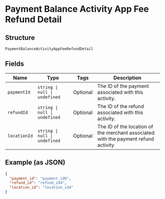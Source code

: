 
# Payment Balance Activity App Fee Refund Detail

## Structure

`PaymentBalanceActivityAppFeeRefundDetail`

## Fields

| Name | Type | Tags | Description |
|  --- | --- | --- | --- |
| `paymentId` | `string \| null \| undefined` | Optional | The ID of the payment associated with this activity. |
| `refundId` | `string \| null \| undefined` | Optional | The ID of the refund associated with this activity. |
| `locationId` | `string \| null \| undefined` | Optional | The ID of the location of the merchant associated with the payment refund activity |

## Example (as JSON)

```json
{
  "payment_id": "payment_id0",
  "refund_id": "refund_id4",
  "location_id": "location_id4"
}
```

